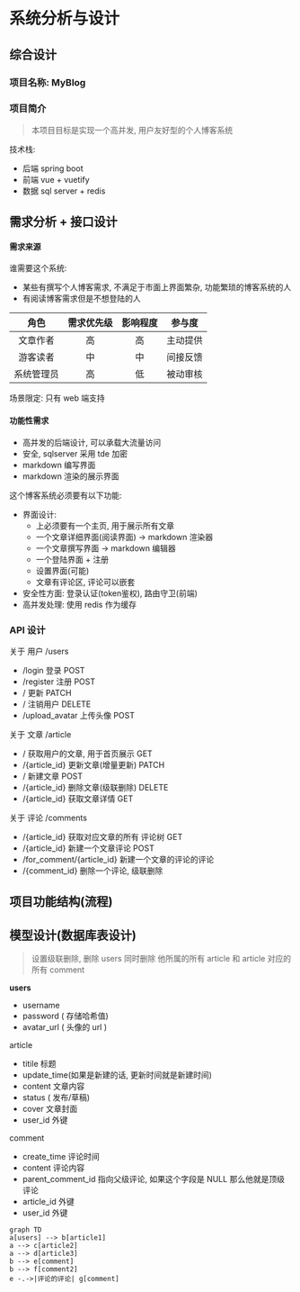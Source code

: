 # 系统分析与设计

## 综合设计

### 项目名称: MyBlog

### 项目简介

> 本项目目标是实现一个高并发, 用户友好型的个人博客系统

技术栈:

- 后端 spring boot
- 前端 vue + vuetify
- 数据 sql server + redis

## 需求分析 + 接口设计

#### 需求来源

谁需要这个系统:

- 某些有撰写个人博客需求, 不满足于市面上界面繁杂, 功能繁琐的博客系统的人
- 有阅读博客需求但是不想登陆的人

|  角色   | 需求优先级 | 影响程度 | 参与度  |
|:-----:|:-----:|:----:|:----:|
| 文章作者  |   高   |  高   | 主动提供 |
| 游客读者  |   中   |  中   | 间接反馈 |
| 系统管理员 |   高   |  低   | 被动审核 |

场景限定: 只有 web 端支持

#### 功能性需求

- 高并发的后端设计, 可以承载大流量访问
- 安全, sqlserver 采用 tde 加密
- markdown 编写界面
- markdown 渲染的展示界面

这个博客系统必须要有以下功能:

- 界面设计:
    - 上必须要有一个主页, 用于展示所有文章
    - 一个文章详细界面(阅读界面) -> markdown 渲染器
    - 一个文章撰写界面 -> markdown 编辑器
    - 一个登陆界面 + 注册
    - 设置界面(可能)
    - 文章有评论区, 评论可以嵌套
- 安全性方面: 登录认证(token鉴权), 路由守卫(前端)
- 高并发处理: 使用 redis 作为缓存

### API 设计

关于 用户 /users

- /login 登录 POST
- /register 注册 POST
- / 更新 PATCH
- / 注销用户 DELETE
- /upload_avatar 上传头像 POST

关于 文章 /article

- / 获取用户的文章, 用于首页展示 GET
- /{article_id} 更新文章(增量更新) PATCH
- / 新建文章 POST
- /{article_id} 删除文章(级联删除) DELETE
- /{article_id} 获取文章详情 GET

关于 评论 /comments

- /{article_id} 获取对应文章的所有 评论树 GET
- /{article_id} 新建一个文章评论 POST
- /for_comment/{article_id} 新建一个文章的评论的评论
- /{comment_id} 删除一个评论, 级联删除

## 项目功能结构(流程)

## 模型设计(数据库表设计)

> 设置级联删除, 删除 users 同时删除 他所属的所有 article 和 article 对应的所有 comment



**users**

- username
- password ( 存储哈希值)
- avatar_url ( 头像的 url )

article

- titile 标题
- update_time(如果是新建的话, 更新时间就是新建时间)
- content 文章内容
- status ( 发布/草稿)
- cover 文章封面
- user_id 外键

comment

- create_time 评论时间
- content 评论内容
- parent_comment_id 指向父级评论, 如果这个字段是 NULL 那么他就是顶级评论
- article_id 外键
- user_id 外键

```mermaid
graph TD
a[users] --> b[article1]
a --> c[article2]
a --> d[article3]
b --> e[comment]
b --> f[comment2]
e -.->|评论的评论| g[comment]
```







